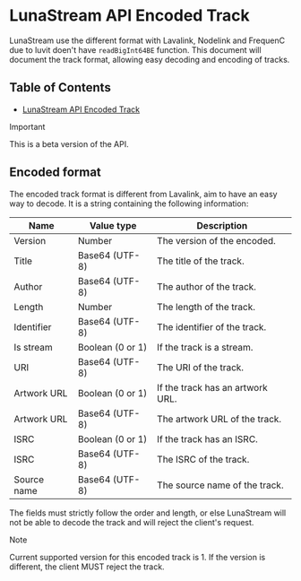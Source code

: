 # LunaStream API Encoded Track
LunaStream use the different format with Lavalink, Nodelink and FrequenC due to luvit doen't have `readBigInt64BE` function. This document will document the track format, allowing easy decoding and encoding of tracks.

## Table of Contents

- [LunaStream API Encoded Track](#lunastream-api-encoded-track)
  
> [!IMPORTANT]
> This is a beta version of the API.

## Encoded format

The encoded track format is different from Lavalink, aim to have an easy way to decode. It is a string containing the following information:

| Name               | Value type       | Description                      |
| ------------------ | ---------------- | -------------------------------- |
| Version            | Number           | The version of the encoded.      |
| Title              | Base64 (UTF-8)   | The title of the track.          |
| Author             | Base64 (UTF-8)   | The author of the track.         |
| Length             | Number           | The length of the track.         |
| Identifier         | Base64 (UTF-8)   | The identifier of the track.     |
| Is stream          | Boolean (0 or 1) | If the track is a stream.        |
| URI                | Base64 (UTF-8)   | The URI of the track.            |
| Artwork URL        | Boolean (0 or 1) | If the track has an artwork URL. |
| Artwork URL        | Base64 (UTF-8)   | The artwork URL of the track.    |
| ISRC               | Boolean (0 or 1) | If the track has an ISRC.        |
| ISRC               | Base64 (UTF-8)   | The ISRC of the track.           |
| Source name        | Base64 (UTF-8)   | The source name of the track.    |

The fields must strictly follow the order and length, or else LunaStream will not be able to decode the track and will reject the client's request.

> [!NOTE]
> Current supported version for this encoded track is 1. If the version is different, the client MUST reject the track.